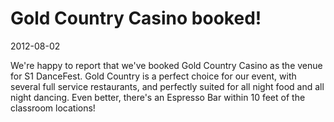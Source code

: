 # Gold Country Casino booked!
2012-08-02

We're happy to report that we've booked Gold Country Casino as the venue for S1 DanceFest.  Gold Country is a perfect choice for our event, with several full service restaurants, and perfectly suited for all night food and all night dancing.  Even better, there's an Espresso Bar within 10 feet of the classroom locations!
